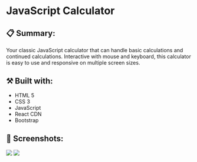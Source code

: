 <h1>JavaScript Calculator</h1>

<h2>📋 Summary:</h2> 
<p>Your classic JavaScript calculator that can handle basic calculations and continued calculations. Interactive with mouse and keyboard, this calculator is easy to use and responsive on multiple screen sizes. </p>


<h2>⚒️ Built with:</h2>
<ul>
<li>HTML 5</li>
<li>CSS 3</li>
<li>JavaScript</li>
<li>React CDN</li>
<li>Bootstrap</li>
</ul>

<h2>📸 Screenshots:</h2>
<img src="https://res.cloudinary.com/de8tjvy2h/image/upload/v1668706145/Github%20Pages/calculator2.png">
<img src="https://res.cloudinary.com/de8tjvy2h/image/upload/v1668706145/Github%20Pages/calculator1.png">

